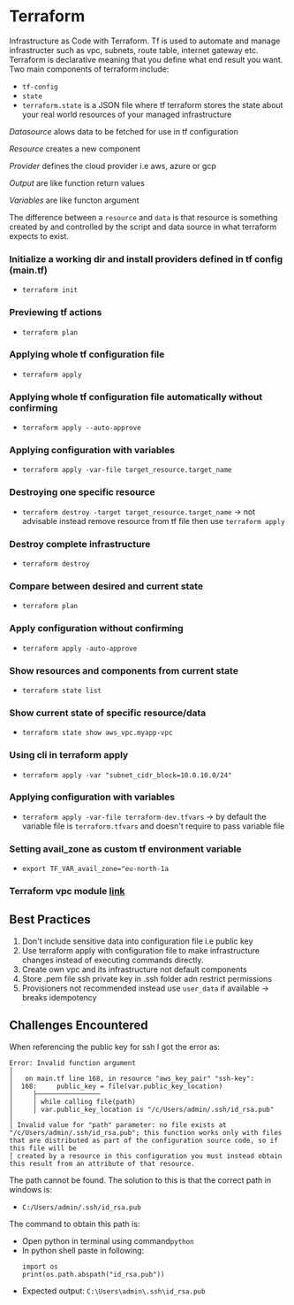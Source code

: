# Terraform
Infrastructure as Code with Terraform. Tf is used to automate and manage infrastructer such as vpc, subnets, route table, internet gateway etc.
Terraform is declarative meaning that you define what end result you want.
Two main components of terraform include:
- `tf-config`
- `state`
- `terraform.state` is a JSON file where tf terraform stores the state about your real world resources of your managed infrastructure

*Datasource* alows data to be fetched for use in tf configuration

*Resource* creates a new component

*Provider* defines the cloud provider i.e aws, azure or gcp

*Output* are like function return values

*Variables* are like functon argument

The difference between a `resource` and `data` is that resource is something created by and controlled by the script and data source in what terraform expects to exist.

### Initialize a working dir and install providers defined in tf config (main.tf)

- `terraform init`

### Previewing tf actions

- `terraform plan`

### Applying whole tf configuration file

- `terraform apply`

### Applying whole tf configuration file automatically without confirming

- `terraform apply --auto-approve`

### Applying configuration with variables

- `terraform apply -var-file target_resource.target_name`

### Destroying one specific resource

- `terraform destroy -target target_resource.target_name` -> not advisable instead remove resource from tf file then use `terraform apply`

### Destroy complete infrastructure

- `terraform destroy`

### Compare between desired and current state

- `terraform plan`

### Apply configuration without confirming

- `terraform apply -auto-approve`

### Show resources and components from current state

- `terraform state list`

### Show current state of specific resource/data

- `terraform state show aws_vpc.myapp-vpc`

### Using cli in terraform apply 

-  `terraform apply -var "subnet_cidr_block=10.0.10.0/24"`

### Applying configuration with variables

- `terraform apply -var-file terraform-dev.tfvars` -> by default the variable file is `terraform.tfvars` and doesn't require to pass variable file

### Setting avail_zone as custom tf environment variable

- `export TF_VAR_avail_zone="eu-north-1a`

### Terraform vpc module [link](https://registry.terraform.io/modules/terraform-aws-modules/vpc/aws/latest)

## Best Practices
1. Don't include sensitive data into configuration file i.e public key
2. Use terraform apply with configuration file to make infrastructure changes instead of executing commands directly.
3. Create own vpc and its infrastructure not default components
4. Store .pem file ssh private key in .ssh folder adn restrict permissions
5. Provisioners not recommended instead use `user_data` if available -> breaks idempotency

## Challenges Encountered
When referencing the public key for ssh I got the error as:

```
Error: Invalid function argument
│
│   on main.tf line 168, in resource "aws_key_pair" "ssh-key":
│  168:     public_key = file(var.public_key_location)
│     ├────────────────
│     │ while calling file(path)
│     │ var.public_key_location is "/c/Users/admin/.ssh/id_rsa.pub"
│
│ Invalid value for "path" parameter: no file exists at "/c/Users/admin/.ssh/id_rsa.pub"; this function works only with files that are distributed as part of the configuration source code, so if this file will be        
│ created by a resource in this configuration you must instead obtain this result from an attribute of that resource.
```
The path cannot be found. The solution to this is that the correct path in windows is:

- `C:/Users/admin/.ssh/id_rsa.pub`

The command to obtain this path is:
- Open python in terminal using command`python`
- In python shell paste in following:
    ```
    import os
    print(os.path.abspath("id_rsa.pub"))
    ```
- Expected output:
`C:\Users\admin\.ssh\id_rsa.pub`